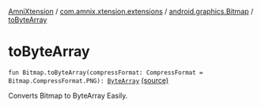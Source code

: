 [AmniXtension](../../index.md) / [com.amnix.xtension.extensions](../index.md) / [android.graphics.Bitmap](index.md) / [toByteArray](./to-byte-array.md)

# toByteArray

`fun Bitmap.toByteArray(compressFormat: CompressFormat = Bitmap.CompressFormat.PNG): `[`ByteArray`](https://kotlinlang.org/api/latest/jvm/stdlib/kotlin/-byte-array/index.html) [(source)](https://github.com/AmniX/AmniXTension/tree/master/AmniXtension/src/main/java/com/amnix/xtension/extensions/BitmapExtensions.kt#L220)

Converts Bitmap to ByteArray Easily.

